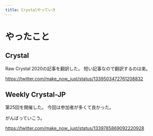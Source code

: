 ```yaml
---
title: Crystalやっていき
---
```


# やったこと

## Crystal

Raw Crystal 2020の記事を翻訳した。
短い記事なので翻訳するのは楽。

<https://twitter.com/make_now_just/status/1339503472761208832>

## Weekly Crystal-JP

第25回を開催した。
今回は参加者が多くて良かった。

がんばっていこう。

<https://twitter.com/make_now_just/status/1339785869092220928>
